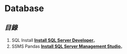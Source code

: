 # Database

## *目錄*
1.   SQL Install [**Install SQL Server Developer**](https://github.com/AdamXu23/Python/tree/main/Day01_Install_and_Create_Project)。
2.   SSMS Pandas [**Install SQL Server Management Studio**](https://github.com/AdamXu23/Python_Pandas/tree/main/Day02_Install_Pandas)。
